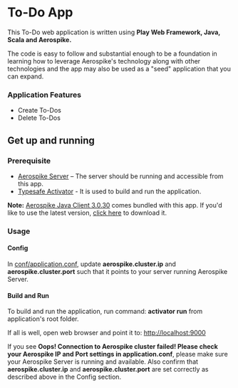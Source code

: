 To-Do App
=========

This To-Do web application is written using **Play Web Framework, Java, Scala and Aerospike.**

The code is easy to follow and substantial enough to be a foundation in learning how to leverage Aerospike's technology along with other technologies and the app may also be used as a "seed" application that you can expand.

### Application Features

  * Create To-Dos
  * Delete To-Dos

## Get up and running

### Prerequisite

- [Aerospike Server](http://www.aerospike.com/download/server/latest) – The server should be running and accessible from this app.
- [Typesafe Activator](http://typesafe.com/platform/getstarted) - It is used to build and run the application.

**Note:** [Aerospike Java Client 3.0.30](https://github.com/aerospike/play-scala-java-aerospike-app/tree/master/lib) comes bundled with this app. If you'd like to use the latest version, [click here](http://www.aerospike.com/download/client/java/latest/) to download it.

### Usage

#### Config

In [conf/application.conf](https://github.com/aerospike/play-scala-java-aerospike-app/blob/master/conf/application.conf), update **aerospike.cluster.ip** and **aerospike.cluster.port** such that it points to your server running Aerospike Server.

#### Build and Run

To build and run the application, run command: **activator run** from application's root folder.

If all is well, open web browser and point it to: [http://localhost:9000](http://localhost:9000)

If you see **Oops! Connection to Aerospike cluster failed! Please check your Aerospike IP and Port settings in application.conf**, please make sure your Aerospike Server is running and available. Also confirm that **aerospike.cluster.ip** and **aerospike.cluster.port** are set correctly as described above in the Config section.
